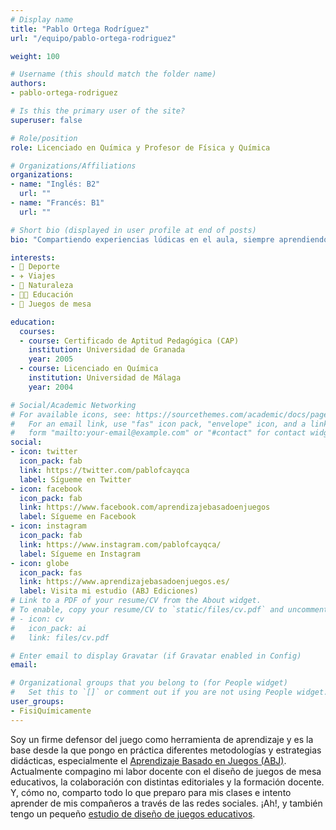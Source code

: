 ```yaml
---
# Display name
title: "Pablo Ortega Rodríguez"
url: "/equipo/pablo-ortega-rodriguez"

weight: 100

# Username (this should match the folder name)
authors:
- pablo-ortega-rodriguez

# Is this the primary user of the site?
superuser: false

# Role/position
role: Licenciado en Química y Profesor de Física y Química

# Organizations/Affiliations
organizations:
- name: "Inglés: B2"
  url: ""
- name: "Francés: B1"
  url: ""  

# Short bio (displayed in user profile at end of posts)
bio: "Compartiendo experiencias lúdicas en el aula, siempre aprendiendo."

interests:
- 🏃 Deporte
- ✈️ Viajes
- 🌳 Naturaleza
- 👨‍🏫 Educación
- 🧩 Juegos de mesa

education:
  courses:
  - course: Certificado de Aptitud Pedagógica (CAP)
    institution: Universidad de Granada
    year: 2005  
  - course: Licenciado en Química
    institution: Universidad de Málaga
    year: 2004  

# Social/Academic Networking
# For available icons, see: https://sourcethemes.com/academic/docs/page-builder/#icons
#   For an email link, use "fas" icon pack, "envelope" icon, and a link in the
#   form "mailto:your-email@example.com" or "#contact" for contact widget.
social:
- icon: twitter
  icon_pack: fab
  link: https://twitter.com/pablofcayqca
  label: Sígueme en Twitter
- icon: facebook
  icon_pack: fab
  link: https://www.facebook.com/aprendizajebasadoenjuegos
  label: Sígueme en Facebook
- icon: instagram
  icon_pack: fab
  link: https://www.instagram.com/pablofcayqca/
  label: Sígueme en Instagram
- icon: globe
  icon_pack: fas
  link: https://www.aprendizajebasadoenjuegos.es/
  label: Visita mi estudio (ABJ Ediciones)
# Link to a PDF of your resume/CV from the About widget.
# To enable, copy your resume/CV to `static/files/cv.pdf` and uncomment the lines below.
# - icon: cv
#   icon_pack: ai
#   link: files/cv.pdf

# Enter email to display Gravatar (if Gravatar enabled in Config)
email:

# Organizational groups that you belong to (for People widget)
#   Set this to `[]` or comment out if you are not using People widget.
user_groups:
- FisiQuímicamente
---
```


Soy un firme defensor del juego como herramienta de aprendizaje y es la base desde la que pongo en práctica diferentes metodologías y estrategias didácticas, especialmente el [Aprendizaje Basado en Juegos (ABJ)](https://es.wikipedia.org/wiki/Aprendizaje_basado_en_juegos). Actualmente compagino mi labor docente con el diseño de juegos de mesa educativos, la colaboración con distintas editoriales y la formación docente. Y, cómo no, comparto todo lo que preparo para mis clases e intento aprender de mis compañeros a través de las redes sociales. ¡Ah!, y también tengo un pequeño [estudio de diseño de juegos educativos](https://www.aprendizajebasadoenjuegos.es/).
